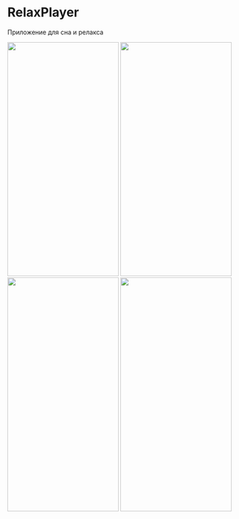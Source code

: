 # RelaxPlayer
Приложение для сна и релакса

<img src="https://user-images.githubusercontent.com/72617749/153579852-f86192df-f4d9-41d0-813f-c049c8a95ae0.png" width="250" height="525" /> <img src="https://user-images.githubusercontent.com/72617749/153580016-9bb857c9-f86d-4943-819a-17256a918946.png" width="250" height="525" /> <img src="https://user-images.githubusercontent.com/72617749/153580023-2ba30a2b-c870-4eef-b26b-c761f2ca9903.png" width="250" height="525" /> <img src="https://user-images.githubusercontent.com/72617749/153580036-81a95f14-646f-48f1-bb15-f4c8fadb1919.png" width="250" height="525" />
